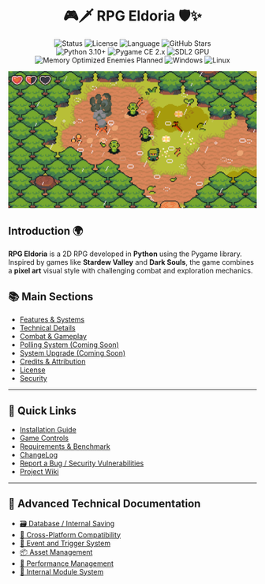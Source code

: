 <h1 align="center">
  🎮🗡️ <strong> RPG Eldoria </strong> 🛡️✨
</h1>

<p align="center">

<img src="https://img.shields.io/badge/status-development-yellow" alt="Status" />
<img src="https://img.shields.io/badge/license-ISC-blue" alt="License" />
<img src="https://img.shields.io/badge/language-Python-blue" alt="Language" />
<img src="https://img.shields.io/github/stars/GabrielNat1/RPG-Eldoria?style=social" alt="GitHub Stars" />

<br/>

<img src="https://img.shields.io/badge/Python-3.10+-blue?logo=python" alt="Python 3.10+" />
<img src="https://img.shields.io/badge/Pygame-CE%202.x-green?logo=pygame" alt="Pygame CE 2.x" />
<img src="https://img.shields.io/badge/SDL2-GPU%20Ready-purple?logo=sdl" alt="SDL2 GPU" />
<img src="https://img.shields.io/badge/Memory-Optimized%20Enemies%20Planned-lightgrey?logo=ram" alt="Memory Optimized Enemies Planned" />

<img src="https://img.shields.io/badge/Platform-Windows-blue?logo=windows&logoColor=white" alt="Windows" />

<img src="https://img.shields.io/badge/Platform-Linux-black?logo=linux&logoColor=white" alt="Linux" />

</p>

</p>

<img src='../assets/background-ninja-adventure-pack.gif'>

## Introduction 🌍
**RPG Eldoria** is a 2D RPG developed in **Python** using the Pygame library. Inspired by games like **Stardew Valley** and **Dark Souls**, the game combines a **pixel art** visual style with challenging combat and exploration mechanics.

## 📚 Main Sections
- [Features & Systems](./features.md)
- [Technical Details](./technical.md)
- [Combat & Gameplay](./gameplay.md)
- [Polling System (Coming Soon)](./polling.md)
- [System Upgrade (Coming Soon)](./systemupgrade.md)
- [Credits & Attribution](./credits.md)
- [License](../LICENSE)
- [Security](../SECURITY.md)

---

## 🔗 Quick Links
- [Installation Guide](./technical.md#installation)
- [Game Controls](./gameplay.md#controls)
- [Requirements & Benchmark](./eldoria-benchmark.md)
- [ChangeLog](./changelog.md)
- [Report a Bug / Security Vulnerabilities](../SECURITY.md#reporting-a-vulnerability)
- [Project Wiki](https://github.com/GabrielNat1/RPG-Eldoria/wiki)

---

## 🧰 Advanced Technical Documentation
- [🗃️ Database / Internal Saving](./advanced-db-save.md)
- [💾 Cross-Platform Compatibility](./advanced-compatibility.md)
- [🔁 Event and Trigger System](./advanced-events-triggers.md)
- [📦 Asset Management](./advanced-assets.md)
- [🧮 Performance Management](./advanced-performance.md)
- [🧩 Internal Module System](./advanced-modules.md)

